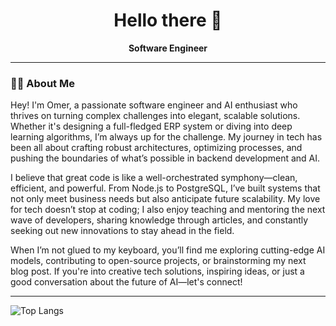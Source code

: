 <h1 align="center">Hello there 👋</h1>

<p align="center">
  <b>Software Engineer</b>
</p>

---

### 👨‍💻 About Me

Hey! I'm Omer, a passionate software engineer and AI enthusiast who thrives on turning complex challenges into elegant, scalable solutions. Whether it's designing a full-fledged ERP system or diving into deep learning algorithms, I’m always up for the challenge. My journey in tech has been all about crafting robust architectures, optimizing processes, and pushing the boundaries of what’s possible in backend development and AI.

I believe that great code is like a well-orchestrated symphony—clean, efficient, and powerful. From Node.js to PostgreSQL, I’ve built systems that not only meet business needs but also anticipate future scalability. My love for tech doesn’t stop at coding; I also enjoy teaching and mentoring the next wave of developers, sharing knowledge through articles, and constantly seeking out new innovations to stay ahead in the field.

When I’m not glued to my keyboard, you’ll find me exploring cutting-edge AI models, contributing to open-source projects, or brainstorming my next blog post. If you're into creative tech solutions, inspiring ideas, or just a good conversation about the future of AI—let's connect!

---



![Top Langs](https://github-readme-stats.vercel.app/api/top-langs/?username=codnomer&size_weight=0.5&count_weight=0.5)
<!--
**codnomer/codnomer** is a ✨ _special_ ✨ repository because its `README.md` (this file) appears on your GitHub profile.

Here are some ideas to get you started:

- 🔭 I’m currently working on ...
- 🌱 I’m currently learning ...
- 👯 I’m looking to collaborate on ...
- 🤔 I’m looking for help with ...
- 💬 Ask me about ...
- 📫 How to reach me: ...
- 😄 Pronouns: ...
- ⚡ Fun fact: ...
-->
